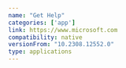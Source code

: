 ```yaml
---
name: "Get Help"
categories: ['app']
link: https://www.microsoft.com
compatibility: native
versionFrom: "10.2308.12552.0"
type: applications
---
```



